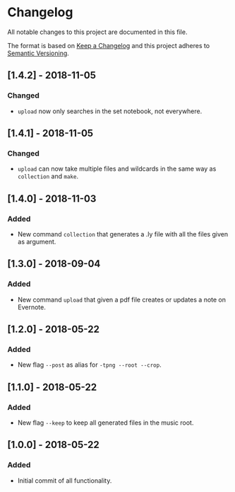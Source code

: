 <!-- markdownlint-disable MD022 MD024 MD032 -->

# Changelog
All notable changes to this project are documented in this file.

The format is based on [Keep a Changelog](http://keepachangelog.com/en/1.0.0/)
and this project adheres to [Semantic Versioning](http://semver.org/spec/v2.0.0.html).

## [1.4.2] - 2018-11-05
### Changed
- `upload` now only searches in the set notebook, not everywhere.

## [1.4.1] - 2018-11-05
### Changed
- `upload` can now take multiple files and wildcards in the same way as `collection` and `make`.

## [1.4.0] - 2018-11-03
### Added
- New command `collection` that generates a .ly file with all the files given as argument.

## [1.3.0] - 2018-09-04
### Added
- New command `upload` that given a pdf file creates or updates a note on Evernote.

## [1.2.0] - 2018-05-22
### Added
- New flag `--post` as alias for `-tpng --root --crop`.

## [1.1.0] - 2018-05-22
### Added
- New flag `--keep` to keep all generated files in the music root.

## [1.0.0] - 2018-05-22
### Added
- Initial commit of all functionality.